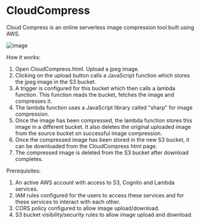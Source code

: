 # CloudCompress
Cloud Compress is an online serverless image compression tool built using AWS.

![image](https://github.com/shinair/CloudCompress/assets/134013894/c5e67760-6528-4937-8828-c9cb995f2dd3)

How it works:
1. Open CloudCompress.html. Upload a jpeg image.
2. Clicking on the upload button calls a JavaScript function which stores the jpeg image in the S3 bucket.
3. A trigger is configured for this bucket which then calls a lambda function. This function reads the bucket, fetches the image and compresses it.
4. The lambda function uses a JavaScript library called "sharp" for image compression.
5. Once the image has been compressed, the lambda function stores this image in a different bucket. It also deletes the original uploaded image from the source bucket on successful image compression. 
6. Once the compressed image has been stored in the new S3 bucket, it can be downloaded from the CloudCompress html page.
7. The compressed image is deleted from the S3 bucket after download completes.

Prerequisites: 
1. An active AWS account with access to S3, Cognito and Lambda services.
2. IAM rules configured for the users to access these services and for these services to interact with each other.
3. CORS policy configured to allow image upload/download.
4. S3 bucket visibility/security rules to allow image upload and download. 
